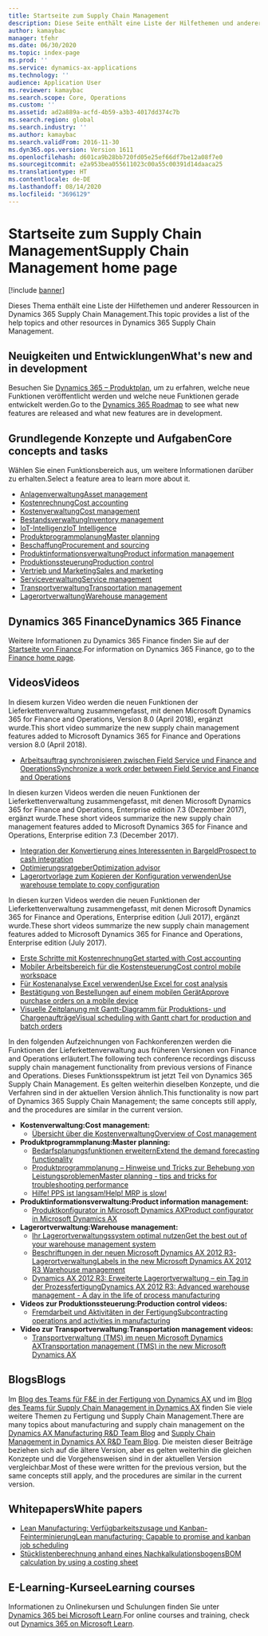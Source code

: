 ```yaml
---
title: Startseite zum Supply Chain Management
description: Diese Seite enthält eine Liste der Hilfethemen und anderer Ressourcen für die Supply Chain Management-Funktionen.
author: kamaybac
manager: tfehr
ms.date: 06/30/2020
ms.topic: index-page
ms.prod: ''
ms.service: dynamics-ax-applications
ms.technology: ''
audience: Application User
ms.reviewer: kamaybac
ms.search.scope: Core, Operations
ms.custom: ''
ms.assetid: ad2a889a-acfd-4b59-a3b3-4017dd374c7b
ms.search.region: global
ms.search.industry: ''
ms.author: kamaybac
ms.search.validFrom: 2016-11-30
ms.dyn365.ops.version: Version 1611
ms.openlocfilehash: d601ca9b28bb720fd05e25ef66df7be12a08f7e0
ms.sourcegitcommit: e2a953bea055611023c00a55c00391d14daaca25
ms.translationtype: HT
ms.contentlocale: de-DE
ms.lasthandoff: 08/14/2020
ms.locfileid: "3696129"
---
```

# <a name="supply-chain-management-home-page"></a><span data-ttu-id="501b1-103">Startseite zum Supply Chain Management</span><span class="sxs-lookup"><span data-stu-id="501b1-103">Supply Chain Management home page</span></span>

[!include [banner](includes/banner.md)]

<span data-ttu-id="501b1-104">Dieses Thema enthält eine Liste der Hilfethemen und anderer Ressourcen in Dynamics 365 Supply Chain Management.</span><span class="sxs-lookup"><span data-stu-id="501b1-104">This topic provides a list of the help topics and other resources in Dynamics 365 Supply Chain Management.</span></span>

## <a name="whats-new-and-in-development"></a><span data-ttu-id="501b1-105">Neuigkeiten und Entwicklungen</span><span class="sxs-lookup"><span data-stu-id="501b1-105">What's new and in development</span></span>

<span data-ttu-id="501b1-106">Besuchen Sie [Dynamics 365 – Produktplan](https://roadmap.dynamics.com/), um zu erfahren, welche neue Funktionen veröffentlicht werden und welche neue Funktionen gerade entwickelt werden.</span><span class="sxs-lookup"><span data-stu-id="501b1-106">Go to the [Dynamics 365 Roadmap](https://roadmap.dynamics.com/) to see what new features are released and what new features are in development.</span></span>

## <a name="core-concepts-and-tasks"></a><span data-ttu-id="501b1-107">Grundlegende Konzepte und Aufgaben</span><span class="sxs-lookup"><span data-stu-id="501b1-107">Core concepts and tasks</span></span>

<span data-ttu-id="501b1-108">Wählen Sie einen Funktionsbereich aus, um weitere Informationen darüber zu erhalten.</span><span class="sxs-lookup"><span data-stu-id="501b1-108">Select a feature area to learn more about it.</span></span>

- [<span data-ttu-id="501b1-109">Anlagenverwaltung</span><span class="sxs-lookup"><span data-stu-id="501b1-109">Asset management</span></span>](asset-management/index.md)
- [<span data-ttu-id="501b1-110">Kostenrechnung</span><span class="sxs-lookup"><span data-stu-id="501b1-110">Cost accounting</span></span>](../finance/cost-accounting/cost-accounting-home-page.md)
- [<span data-ttu-id="501b1-111">Kostenverwaltung</span><span class="sxs-lookup"><span data-stu-id="501b1-111">Cost management</span></span>](cost-management/cost-management-home-page.md)  
- [<span data-ttu-id="501b1-112">Bestandsverwaltung</span><span class="sxs-lookup"><span data-stu-id="501b1-112">Inventory management</span></span>](inventory/inventory-home-page.md)
- [<span data-ttu-id="501b1-113">IoT-Intelligenz</span><span class="sxs-lookup"><span data-stu-id="501b1-113">IoT Intelligence</span></span>](iot/iot-intelligence-home-page.md)
- [<span data-ttu-id="501b1-114">Produktprogrammplanung</span><span class="sxs-lookup"><span data-stu-id="501b1-114">Master planning</span></span>](master-planning/master-planning-home-page.md)
- [<span data-ttu-id="501b1-115">Beschaffung</span><span class="sxs-lookup"><span data-stu-id="501b1-115">Procurement and sourcing</span></span>](procurement/procurement-sourcing-overview.md)
- [<span data-ttu-id="501b1-116">Produktinformationsverwaltung</span><span class="sxs-lookup"><span data-stu-id="501b1-116">Product information management</span></span>](pim/product-information.md)
- [<span data-ttu-id="501b1-117">Produktionssteuerung</span><span class="sxs-lookup"><span data-stu-id="501b1-117">Production control</span></span>](production-control/production-process-overview.md)
- [<span data-ttu-id="501b1-118">Vertrieb und Marketing</span><span class="sxs-lookup"><span data-stu-id="501b1-118">Sales and marketing</span></span>](sales-marketing/overview-sales-marketing.md)
- [<span data-ttu-id="501b1-119">Serviceverwaltung</span><span class="sxs-lookup"><span data-stu-id="501b1-119">Service management</span></span>](service-management/service-management-home-page.md)
- [<span data-ttu-id="501b1-120">Transportverwaltung</span><span class="sxs-lookup"><span data-stu-id="501b1-120">Transportation management</span></span>](transportation/transportation-management-overview.md)
- [<span data-ttu-id="501b1-121">Lagerortverwaltung</span><span class="sxs-lookup"><span data-stu-id="501b1-121">Warehouse management</span></span>](warehousing/warehouse-configuration.md)

## <a name="dynamics-365-finance"></a><span data-ttu-id="501b1-122">Dynamics 365 Finance</span><span class="sxs-lookup"><span data-stu-id="501b1-122">Dynamics 365 Finance</span></span>

<span data-ttu-id="501b1-123">Weitere Informationen zu Dynamics 365 Finance finden Sie auf der [Startseite von Finance](../finance/index.md).</span><span class="sxs-lookup"><span data-stu-id="501b1-123">For information on Dynamics 365 Finance, go to the [Finance home page](../finance/index.md).</span></span>

## <a name="videos"></a><span data-ttu-id="501b1-124">Videos</span><span class="sxs-lookup"><span data-stu-id="501b1-124">Videos</span></span>

<span data-ttu-id="501b1-125">In diesem kurzen Video werden die neuen Funktionen der Lieferkettenverwaltung zusammengefasst, mit denen Microsoft Dynamics 365 for Finance and Operations, Version 8.0 (April 2018), ergänzt wurde.</span><span class="sxs-lookup"><span data-stu-id="501b1-125">This short video summarize the new supply chain management features added to Microsoft Dynamics 365 for Finance and Operations version 8.0 (April 2018).</span></span>

- [<span data-ttu-id="501b1-126">Arbeitsauftrag synchronisieren zwischen Field Service und Finance and Operations</span><span class="sxs-lookup"><span data-stu-id="501b1-126">Synchronize a work order between Field Service and Finance and Operations</span></span>](https://youtu.be/hAB4TDVMjxU)

<span data-ttu-id="501b1-127">In diesen kurzen Videos werden die neuen Funktionen der Lieferkettenverwaltung zusammengefasst, mit denen Microsoft Dynamics 365 for Finance and Operations, Enterprise edition 7.3 (Dezember 2017), ergänzt wurde.</span><span class="sxs-lookup"><span data-stu-id="501b1-127">These short videos summarize the new supply chain management features added to Microsoft Dynamics 365 for Finance and Operations, Enterprise edition 7.3 (December 2017).</span></span>

- [<span data-ttu-id="501b1-128">Integration der Konvertierung eines Interessenten in Bargeld</span><span class="sxs-lookup"><span data-stu-id="501b1-128">Prospect to cash integration</span></span>](https://youtu.be/AVV9x5x-XCg) 
- [<span data-ttu-id="501b1-129">Optimierungsratgeber</span><span class="sxs-lookup"><span data-stu-id="501b1-129">Optimization advisor</span></span>](https://www.youtube.com/watch?v=MRsAzgFCUSQ&t=4s)
- [<span data-ttu-id="501b1-130">Lagerortvorlage zum Kopieren der Konfiguration verwenden</span><span class="sxs-lookup"><span data-stu-id="501b1-130">Use warehouse template to copy configuration</span></span>](https://www.youtube.com/watch?v=K2WIfFlqJYs&feature=youtu.be)

<span data-ttu-id="501b1-131">In diesen kurzen Videos werden die neuen Funktionen der Lieferkettenverwaltung zusammengefasst, mit denen Microsoft Dynamics 365 for Finance and Operations, Enterprise edition (Juli 2017), ergänzt wurde.</span><span class="sxs-lookup"><span data-stu-id="501b1-131">These short videos summarize the new supply chain management features added to Microsoft Dynamics 365 for Finance and Operations, Enterprise edition (July 2017).</span></span>

- [<span data-ttu-id="501b1-132">Erste Schritte mit Kostenrechnung</span><span class="sxs-lookup"><span data-stu-id="501b1-132">Get started with Cost accounting</span></span>](https://youtu.be/1pUDtJQZ8FU)
- [<span data-ttu-id="501b1-133">Mobiler Arbeitsbereich für die Kostensteuerung</span><span class="sxs-lookup"><span data-stu-id="501b1-133">Cost control mobile workspace</span></span>](https://youtu.be/imsuTg8rUVk)
- [<span data-ttu-id="501b1-134">Für Kostenanalyse Excel verwenden</span><span class="sxs-lookup"><span data-stu-id="501b1-134">Use Excel for cost analysis</span></span>](https://youtu.be/-HKHYdClvx8)
- [<span data-ttu-id="501b1-135">Bestätigung von Bestellungen auf einem mobilen Gerät</span><span class="sxs-lookup"><span data-stu-id="501b1-135">Approve purchase orders on a mobile device</span></span>](https://youtu.be/gZ-gOlJe7H8)
- [<span data-ttu-id="501b1-136">Visuelle Zeitplanung mit Gantt-Diagramm für Produktions- und Chargenaufträge</span><span class="sxs-lookup"><span data-stu-id="501b1-136">Visual scheduling with Gantt chart for production and batch orders</span></span>](https://youtu.be/BtbuShkGj4I)

<span data-ttu-id="501b1-137">In den folgenden Aufzeichnungen von Fachkonferenzen werden die Funktionen der Lieferkettenverwaltung aus früheren Versionen von Finance and Operations erläutert.</span><span class="sxs-lookup"><span data-stu-id="501b1-137">The following tech conference recordings discuss supply chain management functionality from previous versions of Finance and Operations.</span></span> <span data-ttu-id="501b1-138">Dieses Funktionsspektrum ist jetzt Teil von Dynamics 365 Supply Chain Management. Es gelten weiterhin dieselben Konzepte, und die Verfahren sind in der aktuellen Version ähnlich.</span><span class="sxs-lookup"><span data-stu-id="501b1-138">This functionality is now part of Dynamics 365 Supply Chain Management; the same concepts still apply, and the procedures are similar in the current version.</span></span>

- <span data-ttu-id="501b1-139">**Kostenverwaltung:**</span><span class="sxs-lookup"><span data-stu-id="501b1-139">**Cost management:**</span></span>
  - [<span data-ttu-id="501b1-140">Übersicht über die Kostenverwaltung</span><span class="sxs-lookup"><span data-stu-id="501b1-140">Overview of Cost management</span></span>](https://www.youtube.com/watch?v=vXzlC-mOBcg&feature=youtu.be)
- <span data-ttu-id="501b1-141">**Produktprogrammplanung:**</span><span class="sxs-lookup"><span data-stu-id="501b1-141">**Master planning:**</span></span>
  - [<span data-ttu-id="501b1-142">Bedarfsplanungsfunktionen erweitern</span><span class="sxs-lookup"><span data-stu-id="501b1-142">Extend the demand forecasting functionality</span></span>](https://www.youtube.com/watch?v=4OIKIXLiNjI&feature=youtu.be)
  - [<span data-ttu-id="501b1-143">Produktprogrammplanung – Hinweise und Tricks zur Behebung von Leistungsproblemen</span><span class="sxs-lookup"><span data-stu-id="501b1-143">Master planning - tips and tricks for troubleshooting performance</span></span>](https://youtu.be/7v8BPmEs9Dg)
  - [<span data-ttu-id="501b1-144">Hilfe! PPS ist langsam!</span><span class="sxs-lookup"><span data-stu-id="501b1-144">Help! MRP is slow!</span></span>](https://youtu.be/RLXybx20B5o)
- <span data-ttu-id="501b1-145">**Produktinformationsverwaltung:**</span><span class="sxs-lookup"><span data-stu-id="501b1-145">**Product information management:**</span></span>
  - [<span data-ttu-id="501b1-146">Produktkonfigurator in Microsoft Dynamics AX</span><span class="sxs-lookup"><span data-stu-id="501b1-146">Product configurator in Microsoft Dynamics AX</span></span>](https://youtu.be/zotrj3SbCl4)
- <span data-ttu-id="501b1-147">**Lagerortverwaltung:**</span><span class="sxs-lookup"><span data-stu-id="501b1-147">**Warehouse management:**</span></span>
  - [<span data-ttu-id="501b1-148">Ihr Lagerortverwaltungssystem optimal nutzen</span><span class="sxs-lookup"><span data-stu-id="501b1-148">Get the best out of your warehouse management system</span></span>](https://www.youtube.com/watch?v=--_didmZKHo&t=10s)
  - [<span data-ttu-id="501b1-149">Beschriftungen in der neuen Microsoft Dynamics AX 2012 R3-Lagerortverwaltung</span><span class="sxs-lookup"><span data-stu-id="501b1-149">Labels in the new Microsoft Dynamics AX 2012 R3 Warehouse management</span></span>](https://youtu.be/5w1MngVchBA)
  - [<span data-ttu-id="501b1-150">Dynamics AX 2012 R3: Erweiterte Lagerortverwaltung – ein Tag in der Prozessfertigung</span><span class="sxs-lookup"><span data-stu-id="501b1-150">Dynamics AX 2012 R3: Advanced warehouse management - A day in the life of process manufacturing</span></span>](https://www.youtube.com/embed/QUxXUrN-7n4)
- <span data-ttu-id="501b1-151">**Videos zur Produktionssteuerung:**</span><span class="sxs-lookup"><span data-stu-id="501b1-151">**Production control videos:**</span></span>
  - [<span data-ttu-id="501b1-152">Fremdarbeit und Aktivitäten in der Fertigung</span><span class="sxs-lookup"><span data-stu-id="501b1-152">Subcontracting operations and activities in manufacturing</span></span>](https://youtu.be/y1jrd3A_k70)
- <span data-ttu-id="501b1-153">**Video zur Transportverwaltung:**</span><span class="sxs-lookup"><span data-stu-id="501b1-153">**Transportation management videos:**</span></span>
  - [<span data-ttu-id="501b1-154">Transportverwaltung (TMS) im neuen Microsoft Dynamics AX</span><span class="sxs-lookup"><span data-stu-id="501b1-154">Transportation management (TMS) in the new Microsoft Dynamics AX</span></span>](https://youtu.be/jgmTgJIgEFQ)

## <a name="blogs"></a><span data-ttu-id="501b1-155">Blogs</span><span class="sxs-lookup"><span data-stu-id="501b1-155">Blogs</span></span>

<span data-ttu-id="501b1-156">Im [Blog des Teams für F&E in der Fertigung von Dynamics AX](https://blogs.msdn.microsoft.com/axmfg/) und im [Blog des Teams für Supply Chain Management in Dynamics AX](https://blogs.msdn.microsoft.com/dynamicsaxscm/) finden Sie viele weitere Themen zu Fertigung und Supply Chain Management.</span><span class="sxs-lookup"><span data-stu-id="501b1-156">There are many topics about manufacturing and supply chain management on the [Dynamics AX Manufacturing R&D Team Blog](https://blogs.msdn.microsoft.com/axmfg/) and [Supply Chain Management in Dynamics AX R&D Team Blog](https://blogs.msdn.microsoft.com/dynamicsaxscm/).</span></span> <span data-ttu-id="501b1-157">Die meisten dieser Beiträge beziehen sich auf die ältere Version, aber es gelten weiterhin die gleichen Konzepte und die Vorgehensweisen sind in der aktuellen Version vergleichbar.</span><span class="sxs-lookup"><span data-stu-id="501b1-157">Most of these were written for the previous version, but the same concepts still apply, and the procedures are similar in the current version.</span></span>

## <a name="white-papers"></a><span data-ttu-id="501b1-158">Whitepapers</span><span class="sxs-lookup"><span data-stu-id="501b1-158">White papers</span></span>

- [<span data-ttu-id="501b1-159">Lean Manufacturing: Verfügbarkeitszusage und Kanban-Feinterminierung</span><span class="sxs-lookup"><span data-stu-id="501b1-159">Lean manufacturing: Capable to promise and kanban job scheduling</span></span>](https://mbs.microsoft.com/customersource/northamerica/AX/learning/documentation/white-papers/leanmanufkanban365opt/)
- [<span data-ttu-id="501b1-160">Stücklistenberechnung anhand eines Nachkalkulationsbogens</span><span class="sxs-lookup"><span data-stu-id="501b1-160">BOM calculation by using a costing sheet</span></span>](https://mbs.microsoft.com/customersource/northamerica/AX/learning/documentation/white-papers/365operationsbomcalsheet/)

## <a name="elearning-courses"></a><span data-ttu-id="501b1-161">E-Learning-Kurse</span><span class="sxs-lookup"><span data-stu-id="501b1-161">eLearning courses</span></span>

<span data-ttu-id="501b1-162">Informationen zu Onlinekursen und Schulungen finden Sie unter [Dynamics 365 bei Microsoft Learn](https://docs.microsoft.com/learn/dynamics365/).</span><span class="sxs-lookup"><span data-stu-id="501b1-162">For online courses and training, check out [Dynamics 365 on Microsoft Learn](https://docs.microsoft.com/learn/dynamics365/).</span></span>
